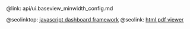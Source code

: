 @link: api/ui.baseview_minwidth_config.md

@seolinktop: [javascript dashboard framework](https://webix.com)
@seolink: [html pdf viewer](https://webix.com/widget/html5_pdf_viewer/)